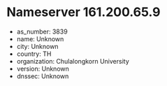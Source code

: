 # Nameserver 161.200.65.9

* as_number: 3839
* name: Unknown
* city: Unknown
* country: TH
* organization: Chulalongkorn University
* version: Unknown
* dnssec: Unknown

